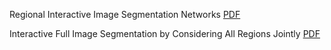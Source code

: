 
Regional Interactive Image Segmentation Networks  [PDF](https://ieeexplore.ieee.org/stamp/stamp.jsp?tp=&arnumber=8237559)

Interactive Full Image Segmentation by Considering All Regions Jointly  [PDF](https://arxiv.org/pdf/1812.01888.pdf)
